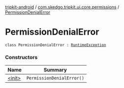 [tripkit-android](../../index.md) / [com.skedgo.tripkit.ui.core.permissions](../index.md) / [PermissionDenialError](./index.md)

# PermissionDenialError

`class PermissionDenialError : `[`RuntimeException`](https://kotlinlang.org/api/latest/jvm/stdlib/kotlin/-runtime-exception/index.html)

### Constructors

| Name | Summary |
|---|---|
| [&lt;init&gt;](-init-.md) | `PermissionDenialError()` |
